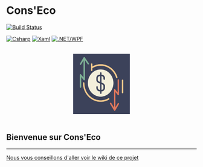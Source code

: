 # Cons'Eco
[![Build Status](https://codefirst.iut.uca.fr/api/badges/hugo.livet/ConsEco/status.svg)](https://codefirst.iut.uca.fr/hugo.livet/ConsEco)

[![Csharp](https://img.shields.io/badge/-CSharp-50C878?style=for-the-badge&logo=csharp)](https://learn.microsoft.com/fr-fr/dotnet/csharp/) [![Xaml](https://img.shields.io/badge/-XAML-6495ED?style=for-the-badge&logo=xaml)](https://learn.microsoft.com/fr-fr/dotnet/desktop/wpf/xaml/?view=netdesktop-6.0) [![.NET/WPF](https://img.shields.io/badge/-.NET/MAUI-B87333?style=for-the-badge&logo=dotnet)](https://learn.microsoft.com/fr-fr/dotnet/desktop/wpf/?view=netdesktop-6.0)

<br />
<div align="center">
<a href=https://codefirst.iut.uca.fr/git/hugo.livet/ConsEco>
    <img src="Documentation_En_Cours/logoaf.png" alt="Logo" width="150" height="160">
  </a>
</div>

<br />

## Bienvenue sur Cons'Eco 

---

[Nous vous conseillons d'aller voir le wiki de ce projet](https://codefirst.iut.uca.fr/git/hugo.livet/ConsEco/wiki)